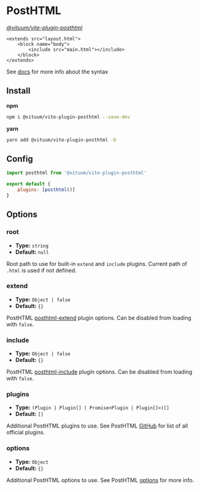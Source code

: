 # PostHTML
_[@vituum/vite-plugin-posthtml](https://github.com/vituum/vite-plugin-posthtml)_

```twig
<extends src="layout.html">
    <block name="body">
        <include src="main.html"></include>
    </block>
</extends>
```

See [docs](https://posthtml.org/) for more info about the syntax

## Install
**npm**
```bash
npm i @vituum/vite-plugin-posthtml --save-dev
```
**yarn**
```bash
yarn add @vituum/vite-plugin-posthtml -D
```

## Config
```javascript
import posthtml from '@vituum/vite-plugin-posthtml'

export default {
    plugins: [posthtml()]
}
```

## Options

### root
- **Type:** `string`
- **Default:** `null`

Root path to use for built-in `extend` and `include` plugins. Current path of `.html` is used if not defined.

### extend
- **Type:** `Object | false`
- **Default:** `{}`

PostHTML [posthtml-extend](https://www.npmjs.com/package/posthtml-extend) plugin options. Can be disabled from loading with `false`.

### include
- **Type:** `Object | false`
- **Default:** `{}`

PostHTML [posthtml-include](https://www.npmjs.com/package/posthtml-include) plugin options. Can be disabled from loading with `false`.

### plugins
- **Type:** `(Plugin | Plugin[] | Promise<Plugin | Plugin[]>)[]`
- **Default:** `[]`

Additional PostHTML plugins to use. See PostHTML [GitHub](https://github.com/posthtml) for list of all official plugins.

### options
- **Type:** `Object`
- **Default:** `{}`

Additional PostHTML options to use. See PostHTML [options](https://posthtml.org/#/core?id=posthtml-options) for more info.
